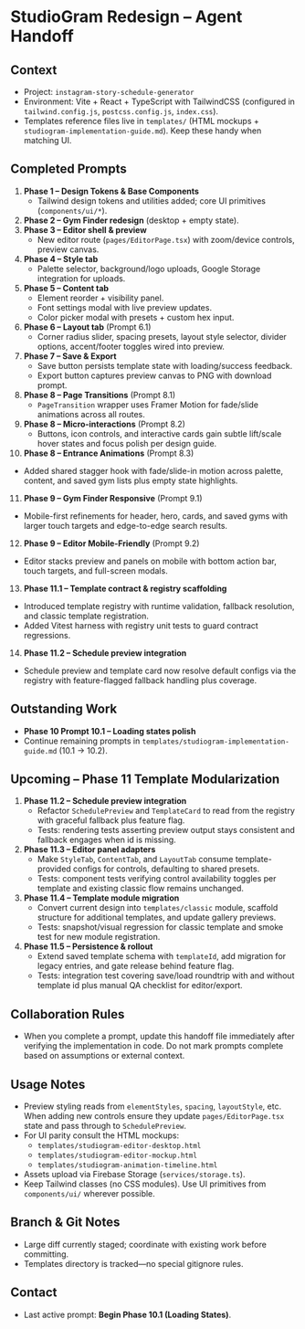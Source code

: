 # StudioGram Redesign – Agent Handoff

## Context
- Project: `instagram-story-schedule-generator`
- Environment: Vite + React + TypeScript with TailwindCSS (configured in `tailwind.config.js`, `postcss.config.js`, `index.css`).
- Templates reference files live in `templates/` (HTML mockups + `studiogram-implementation-guide.md`). Keep these handy when matching UI.

## Completed Prompts
1. **Phase 1 – Design Tokens & Base Components**
   - Tailwind design tokens and utilities added; core UI primitives (`components/ui/*`).
2. **Phase 2 – Gym Finder redesign** (desktop + empty state).
3. **Phase 3 – Editor shell & preview**
   - New editor route (`pages/EditorPage.tsx`) with zoom/device controls, preview canvas.
4. **Phase 4 – Style tab**
   - Palette selector, background/logo uploads, Google Storage integration for uploads.
5. **Phase 5 – Content tab**
   - Element reorder + visibility panel.
   - Font settings modal with live preview updates.
   - Color picker modal with presets + custom hex input.
6. **Phase 6 – Layout tab** (Prompt 6.1)
   - Corner radius slider, spacing presets, layout style selector, divider options, accent/footer toggles wired into preview.
7. **Phase 7 – Save & Export**
   - Save button persists template state with loading/success feedback.
   - Export button captures preview canvas to PNG with download prompt.
8. **Phase 8 – Page Transitions** (Prompt 8.1)
   - `PageTransition` wrapper uses Framer Motion for fade/slide animations across all routes.
9. **Phase 8 – Micro-interactions** (Prompt 8.2)
   - Buttons, icon controls, and interactive cards gain subtle lift/scale hover states and focus polish per design guide.
10. **Phase 8 – Entrance Animations** (Prompt 8.3)
   - Added shared stagger hook with fade/slide-in motion across palette, content, and saved gym lists plus empty state highlights.
11. **Phase 9 – Gym Finder Responsive** (Prompt 9.1)
   - Mobile-first refinements for header, hero, cards, and saved gyms with larger touch targets and edge-to-edge search results.
12. **Phase 9 – Editor Mobile-Friendly** (Prompt 9.2)
   - Editor stacks preview and panels on mobile with bottom action bar, touch targets, and full-screen modals.
13. **Phase 11.1 – Template contract & registry scaffolding**
   - Introduced template registry with runtime validation, fallback resolution, and classic template registration.
   - Added Vitest harness with registry unit tests to guard contract regressions.
14. **Phase 11.2 – Schedule preview integration**
   - Schedule preview and template card now resolve default configs via the registry with feature-flagged fallback handling plus coverage.

## Outstanding Work
- **Phase 10 Prompt 10.1 – Loading states polish**
- Continue remaining prompts in `templates/studiogram-implementation-guide.md` (10.1 → 10.2).

## Upcoming – Phase 11 Template Modularization
1. **Phase 11.2 – Schedule preview integration**
   - Refactor `SchedulePreview` and `TemplateCard` to read from the registry with graceful fallback plus feature flag.
   - Tests: rendering tests asserting preview output stays consistent and fallback engages when id is missing.
2. **Phase 11.3 – Editor panel adapters**
   - Make `StyleTab`, `ContentTab`, and `LayoutTab` consume template-provided configs for controls, defaulting to shared presets.
   - Tests: component tests verifying control availability toggles per template and existing classic flow remains unchanged.
3. **Phase 11.4 – Template module migration**
   - Convert current design into `templates/classic` module, scaffold structure for additional templates, and update gallery previews.
   - Tests: snapshot/visual regression for classic template and smoke test for new module registration.
4. **Phase 11.5 – Persistence & rollout**
   - Extend saved template schema with `templateId`, add migration for legacy entries, and gate release behind feature flag.
   - Tests: integration test covering save/load roundtrip with and without template id plus manual QA checklist for editor/export.

## Collaboration Rules
- When you complete a prompt, update this handoff file immediately after verifying the implementation in code. Do not mark prompts complete based on assumptions or external context.

## Usage Notes
- Preview styling reads from `elementStyles`, `spacing`, `layoutStyle`, etc. When adding new controls ensure they update `pages/EditorPage.tsx` state and pass through to `SchedulePreview`.
- For UI parity consult the HTML mockups:
  - `templates/studiogram-editor-desktop.html`
  - `templates/studiogram-editor-mockup.html`
  - `templates/studiogram-animation-timeline.html`
- Assets upload via Firebase Storage (`services/storage.ts`).
- Keep Tailwind classes (no CSS modules). Use UI primitives from `components/ui/` wherever possible.

## Branch & Git Notes
- Large diff currently staged; coordinate with existing work before committing.
- Templates directory is tracked—no special gitignore rules.

## Contact
- Last active prompt: **Begin Phase 10.1 (Loading States)**.
